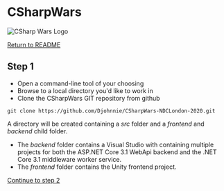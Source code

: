 # CSharpWars

![CSharp Wars Logo](https://www.djohnnie.be/csharpwars/logo.png "CSharp Wars Logo")

[Return to README](https://github.com/Djohnnie/CSharpWars-NDCLondon-2020)

## Step 1

* Open a command-line tool of your choosing
* Browse to a local directory you'd like to work in
* Clone the CSharpWars GIT repository from github

```
git clone https://github.com/Djohnnie/CSharpWars-NDCLondon-2020.git
```

A directory will be created containing a *src* folder and a *frontend* and *backend* child folder.
* The *backend* folder contains a Visual Studio with containing multiple projects for both the ASP.NET Core 3.1 WebApi backend and the .NET Core 3.1 middleware worker service.
* The *frontend* folder contains the Unity frontend project.

[Continue to step 2](https://github.com/Djohnnie/CSharpWars-NDCLondon-2020/blob/master/workshop/step02/step.md)